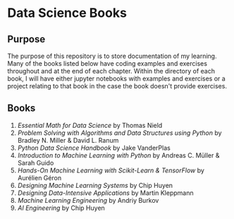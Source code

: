 # Data Science Books

## Purpose
The purpose of this repository is to store documentation of my learning. Many of the books listed below have coding examples and exercises throughout and at the end of each chapter. Within the directory of each book, I will have either jupyter notebooks with examples and exercises or a project relating to that book in the case the book doesn't provide exercises. 

## Books
1. *Essential Math for Data Science* by Thomas Nield
2. *Problem Solving with Algorithms and Data Structures using Python* by Bradley N. Miller & David L. Ranum
3. *Python Data Science Handbook* by Jake VanderPlas
4. *Introduction to Machine Learning with Python* by Andreas C. Müller & Sarah Guido
5. *Hands-On Machine Learning with Scikit-Learn & TensorFlow* by Aurélien Géron
6. *Designing Machine Learning Systems* by Chip Huyen
7. *Designing Data-Intensive Applications* by Martin Kleppmann
8. *Machine Learning Engineering* by Andriy Burkov
9. *AI Engineering* by Chip Huyen
